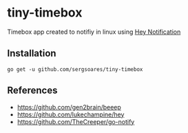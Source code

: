 # tiny-timebox

Timebox app created to notifiy in linux using [Hey Notification](https://github.com/lukechampine/hey)

## Installation

```
go get -u github.com/sergsoares/tiny-timebox
```

## References

- https://github.com/gen2brain/beeep
- https://github.com/lukechampine/hey
- https://github.com/TheCreeper/go-notify